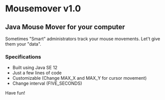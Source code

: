 # Mousemover v1.0

## Java Mouse Mover for your computer

Sometimes "Smart" administrators track your mouse movements. Let't give them your "data".

### Specifications

* Built using Java SE 12
* Just a few lines of code
* Customizable (Change MAX_X and MAX_Y for cursor movement)
* Change interval (FIVE_SECONDS)

Have fun!
